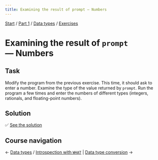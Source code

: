 ```yaml
---
title: Examining the result of prompt — Numbers
---
```


[Start](/raku-course/) / [Part 1](/raku-course/part1) / [Data types](/raku-course/data-types) / [Exercises](..)

# Examining the result of `prompt` — Numbers

## Task

Modify the program from the previous exercise. This time, it should ask to enter a number. Examine the type of the value returned by `prompt`. Run the program a few times and enter the numbers of different types (integers, rationals, and floating-point numbers).

## Solution

✅ [See the solution](solution)

## Course navigation

← [Data types](/raku-course/data-types) / [Introspection with `WHAT`](/raku-course/data-types/what) | [Data type conversion](/raku-course/coercion) →
